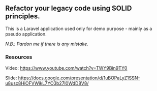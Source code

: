 ## Refactor your legacy code using SOLID principles.

This is a Laravel application used only for demo purpose - mainly as a pseudo application.

_N.B.: Pardon me if there is any mistake._ 

### Resources 

Video: https://www.youtube.com/watch?v=TWY9Bin9TY0

Slide: https://docs.google.com/presentation/d/1uBOPaLyZ1SSN-u8usc8HiOFVWikL7YO3b27I0WdD8V8/
